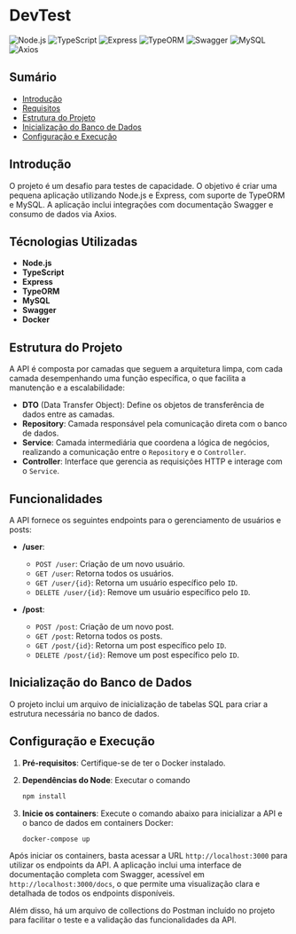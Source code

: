 # DevTest

![Node.js](https://img.shields.io/badge/Node.js-green?logo=node.js) 
![TypeScript](https://img.shields.io/badge/TypeScript-gray?logo=typescript) 
![Express](https://img.shields.io/badge/Express-lightgrey?logo=express) 
![TypeORM](https://img.shields.io/badge/TypeORM-orange?logo=typeorm) 
![Swagger](https://img.shields.io/badge/Swagger-green?logo=swagger) 
![MySQL](https://img.shields.io/badge/MySQL-white?logo=mysql) 
![Axios](https://img.shields.io/badge/Axios-purple?logo=axios)

## Sumário

- [Introdução](#introdução)
- [Requisitos](#requisitos)
- [Estrutura do Projeto](#estrutura-do-projeto)
- [Inicialização do Banco de Dados](#inicialização-do-banco-de-dados)
- [Configuração e Execução](#configuração-e-execução)


## Introdução

O projeto é um desafio para testes de capacidade. O objetivo é criar uma pequena aplicação utilizando Node.js e Express, com suporte de TypeORM e MySQL. A aplicação inclui integrações com documentação Swagger e consumo de dados via Axios.

## Técnologias Utilizadas

- **Node.js** 
- **TypeScript** 
- **Express** 
- **TypeORM** 
- **MySQL** 
- **Swagger**
- **Docker**

## Estrutura do Projeto

A API é composta por camadas que seguem a arquitetura limpa, com cada camada desempenhando uma função específica, o que facilita a manutenção e a escalabilidade:

- **DTO** (Data Transfer Object): Define os objetos de transferência de dados entre as camadas.
- **Repository**: Camada responsável pela comunicação direta com o banco de dados.
- **Service**: Camada intermediária que coordena a lógica de negócios, realizando a comunicação entre o `Repository` e o `Controller`.
- **Controller**: Interface que gerencia as requisições HTTP e interage com o `Service`.

## Funcionalidades

A API fornece os seguintes endpoints para o gerenciamento de usuários e posts:

- **/user**:
  - `POST /user`: Criação de um novo usuário.
  - `GET /user`: Retorna todos os usuários.
  - `GET /user/{id}`: Retorna um usuário específico pelo `ID`.
  - `DELETE /user/{id}`: Remove um usuário específico pelo `ID`.
  
- **/post**:
  - `POST /post`: Criação de um novo post.
  - `GET /post`: Retorna todos os posts.
  - `GET /post/{id}`: Retorna um post específico pelo `ID`.
  - `DELETE /post/{id}`: Remove um post específico pelo `ID`.

## Inicialização do Banco de Dados

O projeto inclui um arquivo de inicialização de tabelas SQL para criar a estrutura necessária no banco de dados.

## Configuração e Execução

1. **Pré-requisitos**: Certifique-se de ter o Docker instalado.
2. **Dependências do Node**: Executar o comando 

   ```bash
   npm install
   ```

3. **Inicie os containers**: Execute o comando abaixo para inicializar a API e o banco de dados em containers Docker:

   ```bash
   docker-compose up 
   ```

Após iniciar os containers, basta acessar a URL `http://localhost:3000` para utilizar os endpoints da API. A aplicação inclui uma interface de documentação completa com Swagger, acessível em `http://localhost:3000/docs`, o que permite uma visualização clara e detalhada de todos os endpoints disponíveis.

Além disso, há um arquivo de collections do Postman incluído no projeto para facilitar o teste e a validação das funcionalidades da API.